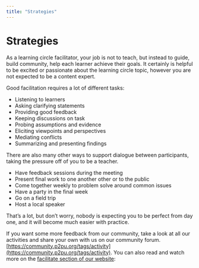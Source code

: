 ```yaml
---
title: "Strategies"
---
```

# Strategies

As a learning circle facilitator, your job is not to teach, but instead to guide, build community, help each learner achieve their goals. It certainly is helpful to be excited or passionate about the learning circle topic, however you are not expected to be a content expert.

Good facilitation requires a lot of different tasks:
- Listening to learners
- Asking clarifying statements
- Providing good feedback
- Keeping discussions on task
- Probing assumptions and evidence
- Eliciting viewpoints and perspectives
- Mediating conflicts
- Summarizing and presenting findings

There are also many other ways to support dialogue between participants, taking the pressure off of you to be a teacher.
- Have feedback sessions during the meeting
- Present final work to one another other or to the public
- Come together weekly to problem solve around common issues
- Have a party in the final week
- Go on a field trip
- Host a local speaker

That’s a lot, but don’t worry, nobody is expecting you to be perfect from day one, and it will become much easier with practice.

If you want some more feedback from our community, take a look at all our activities and share your own with us on our community forum. [https://community.p2pu.org/tags/activity](https://community.p2pu.org/tags/activity). You can also read and watch more on the [facilitate section of our website](https://www.p2pu.org/en/facilitate/#facilitation): 

